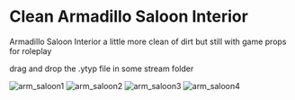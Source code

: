 # Clean Armadillo Saloon Interior #

Armadillo Saloon Interior a little more clean of dirt but still with game props for roleplay

drag and drop the .ytyp file in some stream folder

![arm_saloon1](https://github.com/zetafe1/arm_saloon_int/assets/79672264/7455aa5d-eeea-427e-a21a-0d2c5bf17fe5)
![arm_saloon2](https://github.com/zetafe1/arm_saloon_int/assets/79672264/9998af1c-8012-4cba-af62-e5c1f2d18549)
![arm_saloon3](https://github.com/zetafe1/arm_saloon_int/assets/79672264/7f2ea5de-d5a2-4f0a-a3c3-bafdcf9ef5cb)
![arm_saloon4](https://github.com/zetafe1/arm_saloon_int/assets/79672264/f05fbf12-b613-4f9a-aacb-5692af790c2a)

